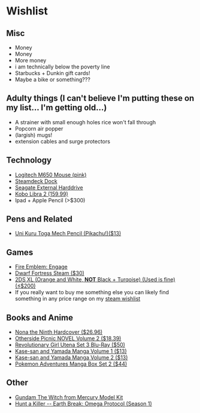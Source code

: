 # Wishlist

## Misc
- Money
- Money
- More money
- i am technically below the poverty line
- Starbucks + Dunkin gift cards!
- Maybe a bike or something???

## Adulty things (I can't believe I'm putting these on my list... I'm getting old...)
- A strainer with small enough holes rice won't fall through
- Popcorn air popper
- (largish) mugs!
- extension cables and surge protectors

## Technology

- [Logitech M650 Mouse (pink)](https://www.logitech.com/en-us/products/mice/m650-signature-wireless-mouse.html)
- [Steamdeck Dock](https://store.steampowered.com/steamdeckdock)
- [Seagate External Harddrive](https://www.amazon.com/Seagate-Portable-External-Hard-Drive/dp/B07CRG94G3/)
- [Kobo Libra 2 (159.99)](https://us.kobobooks.com/products/kobo-libra-2)
- Ipad + Apple Pencil (\>$300)


## Pens and Related

- [Uni Kuru Toga Mech Pencil (Pikachu!)($13)](https://www.jetpens.com/Uni-Kuru-Toga-Mechanical-Pencil-0.5-mm-Pokemon-Yellow-Pikachu/pd/31419)


## Games

- [Fire Emblem: Engage](https://www.nintendo.com/store/products/fire-emblem-engage-switch/)
- [Dwarf Fortress Steam ($30)](https://store.steampowered.com/app/975370/Dwarf_Fortress/)
- [2DS XL (Orange and White, **NOT** Black + Turqoise) (Used is fine) (&le;$200)](https://www.amazon.com/dp/B075BD7RYX/ref=twister_B075MJLB5B?_encoding=UTF8&psc=1)
- If you really want to buy me something else you can likely find something in any price range on my [steam wishlist](https://store.steampowered.com/wishlist/profiles/76561198130985823/#sort=order)

## Books and Anime

- [Nona the Ninth Hardcover ($26.96)](https://bookshop.org/p/books/nona-the-ninth-tamsyn-muir/17377005)
- [Otherside Picnic NOVEL Volume 2 ($18.39)](https://www.rightstufanime.com/Otherside-Picnic-Novel-Omnibus-Volume-2)
- [Revolutionary Girl Utena Set 3 Blu-Ray ($50)](https://www.rightstufanime.com/Revolutionary-Girl-Utena-Set-3-Blu-Ray)
- [Kase-san and Yamada Manga Volume 1 ($13)](https://www.rightstufanime.com/Kase-san-and-Yamada-Manga)
- [Kase-san and Yamada Manga Volume 2 ($13)](https://www.rightstufanime.com/Kase-san-and-Yamada-Manga-Volume-2)
- [Pokemon Adventures Manga Box Set 2 ($44)](https://www.rightstufanime.com/Pokemon-Adventures-Manga-Box-Set-Volume-2-Volume-8-Volume-14-Gold-Silver)

## Other

- [Gundam The Witch from Mercury Model Kit](https://www.rightstufanime.com/Aerial-Mobile-Suit-Gundam-The-Witch-From-Mercury-Full-Mechanics-1-100-Model-Kit)
- [Hunt a Killer -- Earth Break: Omega Protocol (Season 1)](https://shop.huntakiller.com/products/earth-break-omega-protocol-complete-season-box-set)
